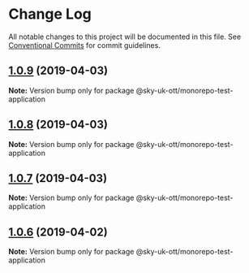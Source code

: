 # Change Log

All notable changes to this project will be documented in this file.
See [Conventional Commits](https://conventionalcommits.org) for commit guidelines.

## [1.0.9](https://github.com/adamnoakes/monorepo-test/compare/@sky-uk-ott/monorepo-test-application@1.0.8...@sky-uk-ott/monorepo-test-application@1.0.9) (2019-04-03)

**Note:** Version bump only for package @sky-uk-ott/monorepo-test-application





## [1.0.8](https://github.com/adamnoakes/monorepo-test/compare/@sky-uk-ott/monorepo-test-application@1.0.7...@sky-uk-ott/monorepo-test-application@1.0.8) (2019-04-03)

**Note:** Version bump only for package @sky-uk-ott/monorepo-test-application





## [1.0.7](https://github.com/adamnoakes/monorepo-test/compare/@sky-uk-ott/monorepo-test-application@1.0.6...@sky-uk-ott/monorepo-test-application@1.0.7) (2019-04-03)

**Note:** Version bump only for package @sky-uk-ott/monorepo-test-application





## [1.0.6](https://github.com/adamnoakes/monorepo-test/compare/@sky-uk-ott/monorepo-test-application@1.0.5...@sky-uk-ott/monorepo-test-application@1.0.6) (2019-04-02)

**Note:** Version bump only for package @sky-uk-ott/monorepo-test-application
